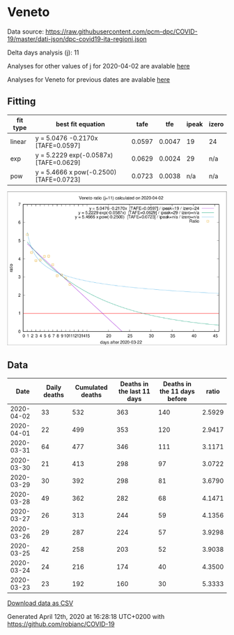 # Veneto

Data source: https://raw.githubusercontent.com/pcm-dpc/COVID-19/master/dati-json/dpc-covid19-ita-regioni.json

Delta days analysis (j): 11

Analyses for other values of j for 2020-04-02 are avalable [here](../README.md)

Analyses for Veneto for previous dates are avalable [here](../../README.md)

## Fitting 
|fit type|best fit equation|tafe|tfe|ipeak|izero|
|-------|-----|--------|------|---|---|
|linear|y = 5.0476 -0.2170x  [TAFE=0.0597]|0.0597|0.0047|19|24|
|exp|y = 5.2229 exp(-0.0587x)  [TAFE=0.0629]|0.0629|0.0024|29|n/a|
|pow|y = 5.4666 x pow(-0.2500)  [TAFE=0.0723]|0.0723|0.0038|n/a|n/a|

![Plot](COVID-19_veneto_j11_2020-04-02.png)

## Data
|Date|Daily deaths|Cumulated deaths|Deaths in the last 11 days|Deaths in the 11 days before|ratio|
|----|----------|-----------|-------|--------------------|-----|
|2020-04-02|33|532|363|140|2.5929|
|2020-04-01|22|499|353|120|2.9417|
|2020-03-31|64|477|346|111|3.1171|
|2020-03-30|21|413|298|97|3.0722|
|2020-03-29|30|392|298|81|3.6790|
|2020-03-28|49|362|282|68|4.1471|
|2020-03-27|26|313|244|59|4.1356|
|2020-03-26|29|287|224|57|3.9298|
|2020-03-25|42|258|203|52|3.9038|
|2020-03-24|24|216|174|40|4.3500|
|2020-03-23|23|192|160|30|5.3333|

[Download data as CSV](COVID-19_veneto_j11_2020-04-02.csv)

Generated April 12th, 2020 at 16:28:18 UTC+0200 with https://github.com/robianc/COVID-19
